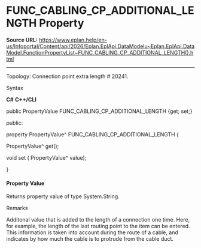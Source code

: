 # FUNC_CABLING_CP_ADDITIONAL_LENGTH Property

**Source URL:** https://www.eplan.help/en-us/Infoportal/Content/api/2026/Eplan.EplApi.DataModelu~Eplan.EplApi.DataModel.FunctionPropertyList~FUNC_CABLING_CP_ADDITIONAL_LENGTH().html

---

Topology: Connection point extra length # 20241.

Syntax

**C#**
**C++/CLI**


public PropertyValue FUNC_CABLING_CP_ADDITIONAL_LENGTH {get; set;}

public:

property PropertyValue^ FUNC_CABLING_CP_ADDITIONAL_LENGTH {

   PropertyValue^ get();

   void set (    PropertyValue^ value);

}


#### Property Value

Returns property value of type System.String.

Remarks

Additonal value that is added to the length of a connection one time. Here, for example, the length of the last routing point to the item can be entered. This information is taken into account during the route of a cable, and indicates by how much the cable is to protrude from the cable duct.
